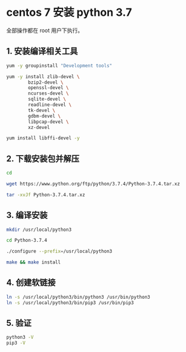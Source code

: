 # centos 7 安装 python 3.7

全部操作都在 root 用户下执行。

## 1. 安装编译相关工具

```sh
yum -y groupinstall "Development tools"

yum -y install zlib-devel \
		bzip2-devel \
		openssl-devel \
		ncurses-devel \
		sqlite-devel \
		readline-devel \
		tk-devel \
		gdbm-devel \
		libpcap-devel \
		xz-devel

yum install libffi-devel -y
```

## 2. 下载安装包并解压

```sh
cd

wget https://www.python.org/ftp/python/3.7.4/Python-3.7.4.tar.xz

tar -xvJf Python-3.7.4.tar.xz
```

## 3. 编译安装

```sh
mkdir /usr/local/python3

cd Python-3.7.4

./configure --prefix=/usr/local/python3

make && make install
```

## 4. 创建软链接

```sh
ln -s /usr/local/python3/bin/python3 /usr/bin/python3
ln -s /usr/local/python3/bin/pip3 /usr/bin/pip3
```

## 5. 验证

```sh
python3 -V
pip3 -V
```
